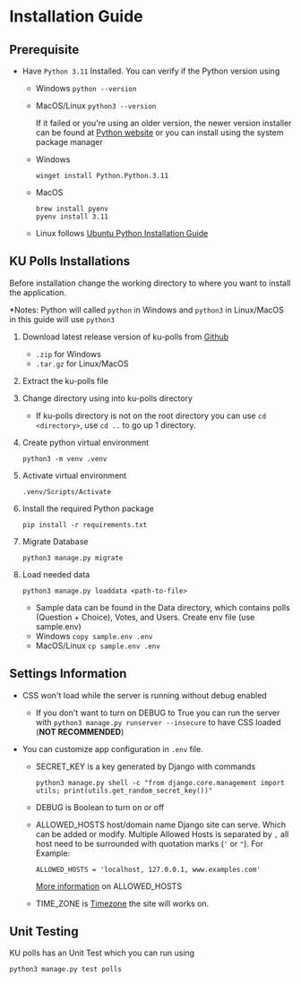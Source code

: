# Installation Guide

## Prerequisite

- Have `Python 3.11` Installed. You can verify if the Python version using

  - Windows `python --version`
  - MacOS/Linux `python3 --version`

    If it failed or you're using an older version, the newer version installer can be found at [Python website](https://www.python.org/downloads/) or you can install using the system package manager

  - Windows
  
    ```shell
    winget install Python.Python.3.11
    ```

  - MacOS

    ```shell
    brew install pyenv
    pyenv install 3.11
    ```

  - Linux follows [Ubuntu Python Installation Guide](https://www.geeksforgeeks.org/how-to-install-python-in-ubuntu/)

## KU Polls Installations

Before installation change the working directory to where you want to install the application.

*Notes: Python will called `python` in Windows and `python3` in Linux/MacOS in this guide will use `python3`

1. Download latest release version of ku-polls from [Github](https://github.com/OmegaOoh/ku-polls/releases)
   - `.zip` for Windows
   - `.tar.gz` for Linux/MacOS
2. Extract the ku-polls file
3. Change directory using into ku-polls directory
   - If ku-polls directory is not on the root directory you can use
    `cd <directory>`, use `cd ..` to go up 1 directory.
4. Create python virtual environment

   ```shell
   python3 -m venv .venv
   ```

5. Activate virtual environment

   ```shell
   .venv/Scripts/Activate
   ```

6. Install the required Python package

    ```shell
    pip install -r requirements.txt
    ```

7. Migrate Database

   ```shell
   python3 manage.py migrate
   ```

8. Load needed data

   ```shell
   python3 manage.py loaddata <path-to-file>
   ```

    - Sample data can be found in the Data directory, which contains polls (Question + Choice), Votes, and Users.
   Create env file (use sample.env)
    - Windows `copy sample.env .env`
    - MacOS/Linux `cp sample.env .env`

## Settings Information

- CSS won't load while the server is running without debug enabled
  - If you don't want to turn on DEBUG to True you can run the server with `python3 manage.py runserver --insecure` to have CSS loaded (**NOT RECOMMENDED**)

- You can customize app configuration in `.env` file.
  - SECRET_KEY is a key generated by Django with commands

    ```shell
    python3 manage.py shell -c "from django.core.management import utils; print(utils.get_random_secret_key())"
    ```

  - DEBUG is Boolean to turn on or off
  - ALLOWED_HOSTS host/domain name Django site can serve. Which can be added or modify. Multiple Allowed Hosts is separated by `,` all host need to be surrounded with quotation marks (`'` or `"`). For Example:
      ```
      ALLOWED_HOSTS = 'localhost, 127.0.0.1, www.examples.com'
      ```
    [More information](https://docs.djangoproject.com/en/5.1/ref/settings/#allowed-hosts) on ALLOWED_HOSTS
  - TIME_ZONE is [Timezone](https://en.wikipedia.org/wiki/List_of_tz_database_time_zones) the site will works on.

## Unit Testing

KU polls has an Unit Test which you can run using
```shell
python3 manage.py test polls
```
